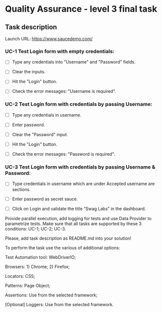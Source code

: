 # Quality Assurance - level 3 final task

## Task description
Launch URL: https://www.saucedemo.com/

### UC-1 Test Login form with empty credentials:

  - [ ] Type any credentials into "Username" and "Password" fields.

- [ ] Clear the inputs.

- [ ] Hit the "Login" button.

- [ ] Check the error messages: "Username is required".

### UC-2 Test Login form with credentials by passing Username:

- [ ] Type any credentials in username.

- [ ] Enter password.

- [ ] Clear the "Password" input.

- [ ] Hit the "Login" button.

- [ ] Check the error messages: "Password is required".

### UC-3 Test Login form with credentials by passing Username & Password:

- [ ] Type credentials in username which are under Accepted username are sections.

- [ ] Enter password as secret sauce.

- [ ] Click on Login and validate the title “Swag Labs” in the dashboard.

Provide parallel execution, add logging for tests and use Data Provider to parametrize tests. Make sure that all tasks are supported by these 3 conditions: UC-1; UC-2; UC-3.

Please, add task description as README.md into your solution!

To perform the task use the various of additional options:

Test Automation tool: WebDriverIO;

Browsers: 1) Chrome; 2) Firefox;

Locators: CSS;

Patterns: Page Object;

Assertions: Use from the selected framework;

[Optional] Loggers: Use from the selected framework.